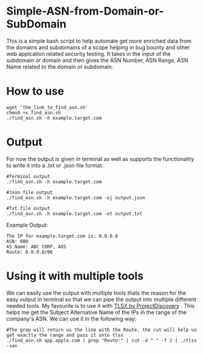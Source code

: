 # Simple-ASN-from-Domain-or-SubDomain
This is a simple bash script to help automate get more enriched data from the domains and subdomains of a scope helping in bug bounty and other web applcation related security testing. It takes in the input of the subdomain or domain and then gives the ASN Number, ASN Range, ASN Name related to the domain or subdomain.

# How to use
```
wget 'the_link_to_find_asn.sh'
chmod +x find_asn.sh
./find_asn.sh -h example.target.com
```

# Output
For now the output is given in terminal as well as supports the functionality to write it into a .txt or .json file format.
```
#Terminal output
./find_asn.sh -h example.target.com

#Json file output
./find_asn.sh -h example.target.com -oj output.json

#Txt file output
./find_asn.sh -h example.target.com -ot output.txt
```

Example Output:
```
The IP for example.target.com is: 0.0.0.0
ASN: 000
AS Name: ABC CORP, AXS
Route: 0.0.0.0/00

```

# Using it with multiple tools
We can easily use the output with multiple tools thats the reason for the easy output in terminal so that we can pipe the output into multiple different needed tools. My favourite is to use it with [TLSX by ProjectDiscovery](https://github.com/projectdiscovery/tlsx) . This helps me get the Subject Alternative Name of the IPs in the range of the company's ASN. We can use it in the following way:
```
#The grep will return us the line with the Route, the cut will help us get exactly the range and pass it onto tlsx
./find_asn.sh app.apple.com | grep "Route:" | cut -d " " -f 2 | ./tlsx -san
```
